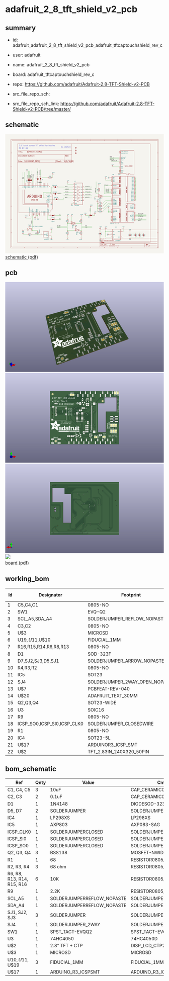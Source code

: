 # adafruit_2_8_tft_shield_v2_pcb
 
## summary 
* id: adafruit_adafruit_2_8_tft_shield_v2_pcb_adafruit_tftcaptouchshield_rev_c
* user: adafruit
* name: adafruit_2_8_tft_shield_v2_pcb
* board: adafruit_tftcaptouchshield_rev_c
* repo: https://github.com/adafruit/Adafruit-2.8-TFT-Shield-v2-PCB



* src_file_repo_sch: 
* src_file_repo_sch_link: https://github.com/adafruit/Adafruit-2.8-TFT-Shield-v2-PCB/tree/master/

## schematic  
![](working_schematic_600.png)  
[schematic (pdf)](working_schematic.pdf)  

## pcb  
![](working_3d_600.png) 
![](working_3d_front_600.png)  
![](working_3d_back_600.png)  
![](working_600.png)  
[board (pdf)](working.pdf)  

## working_bom
| Id | Designator | Footprint | Quantity | Designation | Supplier and ref |  | None | 
| --- | --- | --- | --- | --- | --- | --- | --- | 
| 1 | C5,C4,C1 | 0805-NO | 3 | 10uF |  |  | [''] | 
| 2 | SW1 | EVQ-Q2 | 1 | SPST_TACT-EVQQ2 |  |  | [''] | 
| 3 | SCL_A5,SDA_A4 | SOLDERJUMPER_REFLOW_NOPASTE | 2 |  |  |  | [''] | 
| 4 | C3,C2 | 0805-NO | 2 | 0.1uF |  |  | [''] | 
| 5 | U$3 | MICROSD | 1 | MICROSD |  |  | [''] | 
| 6 | U$19,U$11,U$10 | FIDUCIAL_1MM | 3 | FIDUCIAL_1MM |  |  | [''] | 
| 7 | R16,R15,R14,R6,R8,R13 | 0805-NO | 6 | 10K |  |  | [''] | 
| 8 | D1 | SOD-323F | 1 | 1N4148 |  |  | [''] | 
| 9 | D7,SJ2,SJ3,D5,SJ1 | SOLDERJUMPER_ARROW_NOPASTE | 5 |  |  |  | [''] | 
| 10 | R4,R3,R2 | 0805-NO | 3 | 68 ohm |  |  | [''] | 
| 11 | IC5 | SOT23 | 1 | AXP803 |  |  | [''] | 
| 12 | SJ4 | SOLDERJUMPER_2WAY_OPEN_NOPASTE | 1 |  |  |  | [''] | 
| 13 | U$7 | PCBFEAT-REV-040 | 1 |  |  |  | [''] | 
| 14 | U$20 | ADAFRUIT_TEXT_30MM | 1 |  |  |  | [''] | 
| 15 | Q2,Q3,Q4 | SOT23-WIDE | 3 | BSS138 |  |  | [''] | 
| 16 | U3 | SOIC16 | 1 | 74HC4050 |  |  | [''] | 
| 17 | R9 | 0805-NO | 1 | 2.2K |  |  | [''] | 
| 18 | ICSP_SO0,ICSP_SI0,ICSP_CLK0 | SOLDERJUMPER_CLOSEDWIRE | 3 |  |  |  | [''] | 
| 19 | R1 | 0805-NO | 1 | 68 |  |  | [''] | 
| 20 | IC4 | SOT23-5L | 1 | MIC5225-3.3 |  |  | [''] | 
| 21 | U$17 | ARDUINOR3_ICSP_SMT | 1 | ARDUINO_R3_ICSPSMT |  |  | [''] | 
| 22 | U$2 | TFT_2.83IN_240X320_50PIN | 1 | 2.8 TFT + CTP" |  |  | [''] | 


## bom_schematic
| Ref | Qnty | Value | Cmp name | Footprint | Description | Vendor | DNP | 
| --- | --- | --- | --- | --- | --- | --- | --- | 
| C1, C4, C5 | 3 | 10uF | CAP_CERAMIC0805-NOOUTLINE | working:0805-NO |  |  |  | 
| C2, C3 | 2 | 0.1uF | CAP_CERAMIC0805-NOOUTLINE | working:0805-NO |  |  |  | 
| D1 | 1 | 1N4148 | DIODESOD-323F | working:SOD-323F |  |  |  | 
| D5, D7 | 2 | SOLDERJUMPER | SOLDERJUMPER | working:SOLDERJUMPER_ARROW_NOPASTE |  |  |  | 
| IC4 | 1 | LP298XS | LP298XS | working:SOT23-5L |  |  |  | 
| IC5 | 1 | AXP803 | AXP083-SAG | working:SOT23 |  |  |  | 
| ICSP_CLK0 | 1 | SOLDERJUMPERCLOSED | SOLDERJUMPERCLOSED | working:SOLDERJUMPER_CLOSEDWIRE |  |  |  | 
| ICSP_SI0 | 1 | SOLDERJUMPERCLOSED | SOLDERJUMPERCLOSED | working:SOLDERJUMPER_CLOSEDWIRE |  |  |  | 
| ICSP_SO0 | 1 | SOLDERJUMPERCLOSED | SOLDERJUMPERCLOSED | working:SOLDERJUMPER_CLOSEDWIRE |  |  |  | 
| Q2, Q3, Q4 | 3 | BSS138 | MOSFET-NWIDE | working:SOT23-WIDE |  |  |  | 
| R1 | 1 | 68 | RESISTOR0805_NOOUTLINE | working:0805-NO |  |  |  | 
| R2, R3, R4 | 3 | 68 ohm | RESISTOR0805_NOOUTLINE | working:0805-NO |  |  |  | 
| R6, R8, R13, R14, R15, R16 | 6 | 10K | RESISTOR0805_NOOUTLINE | working:0805-NO |  |  |  | 
| R9 | 1 | 2.2K | RESISTOR0805_NOOUTLINE | working:0805-NO |  |  |  | 
| SCL_A5 | 1 | SOLDERJUMPERREFLOW_NOPASTE | SOLDERJUMPERREFLOW_NOPASTE | working:SOLDERJUMPER_REFLOW_NOPASTE |  |  |  | 
| SDA_A4 | 1 | SOLDERJUMPERREFLOW_NOPASTE | SOLDERJUMPERREFLOW_NOPASTE | working:SOLDERJUMPER_REFLOW_NOPASTE |  |  |  | 
| SJ1, SJ2, SJ3 | 3 | SOLDERJUMPER | SOLDERJUMPER | working:SOLDERJUMPER_ARROW_NOPASTE |  |  |  | 
| SJ4 | 1 | SOLDERJUMPER_2WAY | SOLDERJUMPER_2WAY | working:SOLDERJUMPER_2WAY_OPEN_NOPASTE |  |  |  | 
| SW1 | 1 | SPST_TACT-EVQQ2 | SPST_TACT-EVQQ2 | working:EVQ-Q2 |  |  |  | 
| U3 | 1 | 74HC4050 | 74HC4050D | working:SOIC16 |  |  |  | 
| U$2 | 1 | 2.8" TFT + CTP | DISP_LCD_CTP28_SAMPLE | working:TFT_2.83IN_240X320_50PIN |  |  |  | 
| U$3 | 1 | MICROSD | MICROSD | working:MICROSD |  |  |  | 
| U$10, U$11, U$19 | 3 | FIDUCIAL_1MM | FIDUCIAL_1MM | working:FIDUCIAL_1MM |  |  |  | 
| U$17 | 1 | ARDUINO_R3_ICSPSMT | ARDUINO_R3_ICSPSMT | working:ARDUINOR3_ICSP_SMT |  |  |  | 



